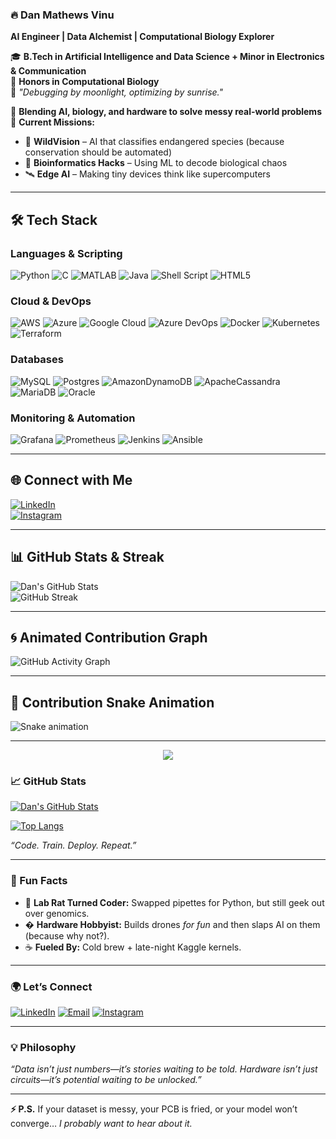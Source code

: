 ### **🔥 Dan Mathews Vinu**  
**AI Engineer | Data Alchemist | Computational Biology Explorer**  

🎓 **B.Tech in Artificial Intelligence and Data Science + Minor in Electronics & Communication**  
🏅 **Honors in Computational Biology**  
🌙 *"Debugging by moonlight, optimizing by sunrise."*  

🔬 **Blending AI, biology, and hardware to solve messy real-world problems**  
🚀 **Current Missions:**  
- 🤖 **WildVision** – AI that classifies endangered species (because conservation should be automated)  
- 🧬 **Bioinformatics Hacks** – Using ML to decode biological chaos  
- 🛰️ **Edge AI** – Making tiny devices think like supercomputers  

---
## 🛠 Tech Stack  

### **Languages & Scripting**
![Python](https://img.shields.io/badge/python-3670A0?style=for-the-badge&logo=python&logoColor=ffdd54)
![C](https://img.shields.io/badge/C-00599C?style=for-the-badge&logo=c&logoColor=white)
![MATLAB](https://img.shields.io/badge/MATLAB-0076A8?style=for-the-badge&logo=mathworks&logoColor=white)
![Java](https://img.shields.io/badge/Java-007396?style=for-the-badge&logo=java&logoColor=white)
![Shell Script](https://img.shields.io/badge/shell_script-%23121011.svg?style=for-the-badge&logo=gnu-bash&logoColor=white)
![HTML5](https://img.shields.io/badge/html5-%23E34F26.svg?style=for-the-badge&logo=html5&logoColor=white)

### **Cloud & DevOps**
![AWS](https://img.shields.io/badge/AWS-%23FF9900.svg?style=for-the-badge&logo=amazon-aws&logoColor=white)
![Azure](https://img.shields.io/badge/azure-%230072C6.svg?style=for-the-badge&logo=microsoftazure&logoColor=white)
![Google Cloud](https://img.shields.io/badge/GoogleCloud-%234285F4.svg?style=for-the-badge&logo=google-cloud&logoColor=white)
![Azure DevOps](https://img.shields.io/badge/azuredevops-0078D7.svg?style=for-the-badge&logo=azuredevops&logoColor=white)
![Docker](https://img.shields.io/badge/docker-%230db7ed.svg?style=for-the-badge&logo=docker&logoColor=white)
![Kubernetes](https://img.shields.io/badge/kubernetes-%23326ce5.svg?style=for-the-badge&logo=kubernetes&logoColor=white)
![Terraform](https://img.shields.io/badge/terraform-%235835CC.svg?style=for-the-badge&logo=terraform&logoColor=white)

### **Databases**
![MySQL](https://img.shields.io/badge/mysql-%2300000f.svg?style=for-the-badge&logo=mysql&logoColor=white)
![Postgres](https://img.shields.io/badge/postgres-%23316192.svg?style=for-the-badge&logo=postgresql&logoColor=white)
![AmazonDynamoDB](https://img.shields.io/badge/Amazon%20DynamoDB-4053D6?style=for-the-badge&logo=Amazon%20DynamoDB&logoColor=white)
![ApacheCassandra](https://img.shields.io/badge/cassandra-%231287B1.svg?style=for-the-badge&logo=apache-cassandra&logoColor=white)
![MariaDB](https://img.shields.io/badge/MariaDB-003545?style=for-the-badge&logo=mariadb&logoColor=white)
![Oracle](https://img.shields.io/badge/Oracle-F80000?style=for-the-badge&logo=oracle&logoColor=white)

### **Monitoring & Automation**
![Grafana](https://img.shields.io/badge/grafana-%23F46800.svg?style=for-the-badge&logo=grafana&logoColor=white)
![Prometheus](https://img.shields.io/badge/Prometheus-E6522C?style=for-the-badge&logo=Prometheus&logoColor=white)
![Jenkins](https://img.shields.io/badge/jenkins-%232C5263.svg?style=for-the-badge&logo=jenkins&logoColor=white)
![Ansible](https://img.shields.io/badge/ansible-%231A1918.svg?style=for-the-badge&logo=ansible&logoColor=white)

---

## 🌐 Connect with Me  
[![LinkedIn](https://img.shields.io/badge/LinkedIn-Dan%20Mathews%20Vinu-0A66C2?style=for-the-badge&logo=linkedin&logoColor=white)](https://www.linkedin.com/in/danmathewsvinu/)  
[![Instagram](https://img.shields.io/badge/Instagram-dan.mathews_-E4405F?style=for-the-badge&logo=instagram&logoColor=white)](https://www.instagram.com/dan.mathews_/)

---

## 📊 GitHub Stats & Streak  
![Dan's GitHub Stats](https://github-readme-stats.vercel.app/api?username=danmathews575&show_icons=true&theme=radical)  
![GitHub Streak](https://streak-stats.demolab.com?user=danmathews575&theme=radical&hide_border=false)  

---

## 🌀 Animated Contribution Graph  
![GitHub Activity Graph](https://github-readme-activity-graph.vercel.app/graph?username=danmathews575&bg_color=000000&color=00ffcc&line=00ffcc&point=ffffff&area=true&hide_border=true)

---

## 🐍 Contribution Snake Animation  
![Snake animation](https://github.com/danmathews575/danmathews575/blob/output/github-contribution-grid-snake.svg)

---

<p align="center"> 
  <img src="https://profile-counter.glitch.me/danmathews575/count.svg" />
</p>

### **📈 GitHub Stats**  

[![Dan's GitHub Stats](https://github-readme-stats.vercel.app/api?username=danmathews575&count_private=true&show_icons=true&theme=radical&hide_border=true&include_all_commits=true)](https://github.com/danmathews575)  

[![Top Langs](https://github-readme-stats.vercel.app/api/top-langs/?username=danmathews575&layout=compact&theme=radical&hide_border=true)](https://github.com/danmathews575)  

*“Code. Train. Deploy. Repeat.”*  

---

### **🎯 Fun Facts**  

- 🧪 **Lab Rat Turned Coder:** Swapped pipettes for Python, but still geek out over genomics.  
- � **Hardware Hobbyist:** Builds drones *for fun* and then slaps AI on them (because why not?).  
- ☕ **Fueled By:** Cold brew + late-night Kaggle kernels.  

---

### **🌍 Let’s Connect**  

[![LinkedIn](https://img.shields.io/badge/LinkedIn-Let's%20Network-0A66C2?style=for-the-badge&logo=linkedin)](https://www.linkedin.com/in/danmathewsvinu/)
[![Email](https://img.shields.io/badge/Email-danmathews575@gmail.com-EA4335?style=for-the-badge&logo=gmail)](mailto:dan.mathews575@gmail.com)
[![Instagram](https://img.shields.io/badge/Instagram-@dan.mathews_-E4405F?style=for-the-badge&logo=instagram)](https://www.instagram.com/dan.mathews_/)  

---

### **💡 Philosophy**  

*“Data isn’t just numbers—it’s stories waiting to be told. Hardware isn’t just circuits—it’s potential waiting to be unlocked.”*  

---  

**⚡ P.S.** If your dataset is messy, your PCB is fried, or your model won’t converge… *I probably want to hear about it.*  
